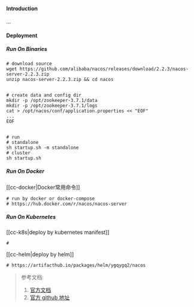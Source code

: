 #### Introduction
...


#### Deployment
##### Run On Binaries
```shell
# download source
wget https://github.com/alibaba/nacos/releases/download/2.2.3/nacos-server-2.2.3.zip
unzip nacos-server-2.2.3.zip && cd nacos


# create data and config dir
mkdir -p /opt/zookeeper-3.7.1/data
mkdir -p /opt/zookeeper-3.7.1/logs
cat > /opt/nacos/conf/application.properties << "EOF"
...
EOF


# run
# standalone
sh startup.sh -m standalone
# cluster
sh startup.sh 

```

##### Run On Docker
[[cc-docker|Docker常用命令]]
```shell
# run by docker or docker-compose
# https://hub.docker.com/r/nacos/nacos-server
```

##### Run On Kubernetes
[[cc-k8s|deploy by kubernetes manifest]]
```shell
# 
```

[[cc-helm|deploy by helm]]
```shell
# https://artifacthub.io/packages/helm/ygqygq2/nacos
```


> 参考文档:
> 1. [官方文档](https://nacos.io/zh-cn/docs/quick-start.html)
> 2. [官方 github 地址](https://github.com/alibaba/nacos)
